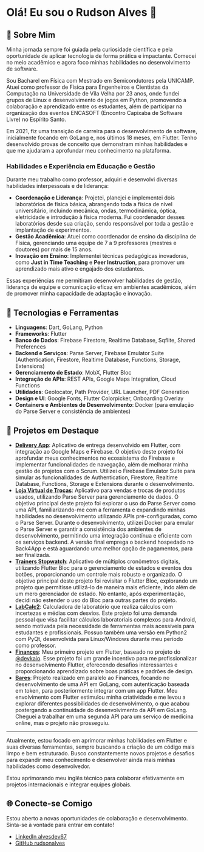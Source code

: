# Olá! Eu sou o Rudson Alves 👋

## 🌟 Sobre Mim

Minha jornada sempre foi guiada pela curiosidade científica e pela oportunidade de aplicar tecnologia de forma prática e impactante. Comecei no meio acadêmico e agora foco minhas habilidades no desenvolvimento de software.

Sou Bacharel em Física com Mestrado em Semicondutores pela UNICAMP. Atuei como professor de Física para Engenheiros e Cientistas da Computação na Universidade de Vila Velha por 23 anos, onde fundei grupos de Linux e desenvolvimento de jogos em Python, promovendo a colaboração e aprendizado entre os estudantes, além de participar na organização dos eventos ENCASOFT (Encontro Capixaba de Software Livre) no Espírito Santo.

Em 2021, fiz uma transição de carreira para o desenvolvimento de software, inicialmente focando em GoLang e, nos últimos 18 meses, em Flutter. Tenho desenvolvido provas de conceito que demonstram minhas habilidades e que me ajudaram a aprofundar meu conhecimento na plataforma.

### Habilidades e Experiência em Educação e Gestão

Durante meu trabalho como professor, adquiri e desenvolvi diversas habilidades interpessoais e de liderança:

- **Coordenação e Liderança**: Projetei, planejei e implementei dois laboratórios de física básica, abrangendo toda a física de nível universitário, incluindo mecânica, ondas, termodinâmica, óptica, eletricidade e introdução à física moderna. Fui coordenador desses laboratórios desde sua criação, sendo responsável por toda a gestão e implantação de experimentos.
- **Gestão Acadêmica**: Atuei como coordenador de ensino da disciplina de Física, gerenciando uma equipe de 7 a 9 professores (mestres e doutores) por mais de 15 anos.
- **Inovação em Ensino**: Implementei técnicas pedagógicas inovadoras, como **Just in Time Teaching** e **Peer Instruction**, para promover um aprendizado mais ativo e engajado dos estudantes.

Essas experiências me permitiram desenvolver habilidades de gestão, liderança de equipe e comunicação eficaz em ambientes acadêmicos, além de promover minha capacidade de adaptação e inovação.

## 🚀 Tecnologias e Ferramentas

- **Linguagens**: Dart, GoLang, Python
- **Frameworks**: Flutter
- **Banco de Dados**: Firebase Firestore, Realtime Database, Sqflite, Shared Preferences
- **Backend e Serviços**: Parse Server, Firebase Emulator Suite (Authentication, Firestore, Realtime Database, Functions, Storage, Extensions)
- **Gerenciamento de Estado**: MobX, Flutter Bloc
- **Integração de APIs**: REST APIs, Google Maps Integration, Cloud Functions
- **Utilidades**: Geolocator, Path Provider, URL Launcher, PDF Generation
- **Design e UI**: Google Fonts, Flutter Colorpicker, Onboarding Overlay
- **Containers e Ambientes de Desenvolvimento**: Docker (para emulação do Parse Server e consistência de ambientes)

## 📌 Projetos em Destaque

- **[Delivery App](https://github.com/rudsonalves/delivery)**: Aplicativo de entrega desenvolvido em Flutter, com integração ao Google Maps e Firebase. O objetivo deste projeto foi aprofundar meus conhecimentos no ecossistema do Firebase e implementar funcionalidades de navegação, além de melhorar minha gestão de projetos com o Scrum. Utilizei o Firebase Emulator Suite para simular as funcionalidades de Authentication, Firestore, Realtime Database, Functions, Storage e Extensions durante o desenvolvimento.
- **[Loja Virtual de Trocas](https://github.com/rudsonalves/bgbazzar)**: Aplicativo para vendas e trocas de produtos usados, utilizando Parse Server para gerenciamento de dados. O objetivo principal deste projeto foi explorar o uso do Parse Server como uma API, familiarizando-me com a ferramenta e expandindo minhas habilidades no desenvolvimento utilizando APIs pré-configuradas, como o Parse Server. Durante o desenvolvimento, utilizei Docker para emular o Parse Server e garantir a consistência dos ambientes de desenvolvimento, permitindo uma integração contínua e eficiente com os serviços backend. A versão final emprega o backend hospedado no Back4App e está aguardando uma melhor opção de pagamentos, para ser finalizada.
- **[Trainers Stopwatch](https://github.com/rudsonalves/trainers_stopwatch)**: Aplicativo de múltiplos cronômetros digitais, utilizando Flutter Bloc para o gerenciamento de estados e eventos dos botões, proporcionando um controle mais robusto e organizado. O objetivo principal deste projeto foi revisitar o Flutter Bloc, explorando um projeto que permitisse utilizá-lo de maneira mais eficiente, indo além de um mero gerenciador de estado. No entanto, após experimentação, decidi não estender o uso do Bloc para outras partes do projeto.
- **[LabCalc2](https://github.com/rudsonalves/labcalc2)**: Calculadora de laboratório que realiza cálculos com incertezas e médias com desvios. Este projeto foi uma demanda pessoal que visa facilitar cálculos laboratoriais complexos para Android, sendo motivada pela necessidade de ferramentas mais acessíveis para estudantes e profissionais. Possuo também uma versão em Python2 com PyQt, desenvolvida para Linux/Windows durante meu período como professor.
- **[Finances](https://github.com/rudsonalves/finances)**: Meu primeiro projeto em Flutter, baseado no projeto do [@devkaio](https://www.youtube.com/@devkaio). Esse projeto foi um grande incentivo para me profissionalizar no desenvolvimento Flutter, oferecendo desafios interessantes e proporcionando aprendizado sobre boas práticas e padrões de design.
- **[Bares](https://github.com/rudsonalves/bares)**: Projeto realizado em paralelo ao Finances, focando no desenvolvimento de uma API em GoLang, com autenticação baseada em token, para posteriormente integrar com um app Flutter. Meu envolvimento com Flutter estimulou minha criatividade e me levou a explorar diferentes possibilidades de desenvolvimento, o que acabou postergando a continuidade do desenvolvimento da API em GoLang. Cheguei a trabalhar em uma segunda API para um serviço de medicina online, mas o projeto não prosseguiu.

---

Atualmente, estou focado em aprimorar minhas habilidades em Flutter e suas diversas ferramentas, sempre buscando a criação de um código mais limpo e bem estruturado. Busco constantemente novos projetos e desafios para expandir meu conhecimento e desenvolver ainda mais minhas habilidades como desenvolvedor.

Estou aprimorando meu inglês técnico para colaborar efetivamente em projetos internacionais e integrar equipes globais.

## 🌐 Conecte-se Comigo

Estou aberto a novas oportunidades de colaboração e desenvolvimento. Sinta-se à vontade para entrar em contato!

- [LinkedIn alvesdev67](https://www.linkedin.com/in/alvesdev67/)
- [GitHub rudsonalves](https://github.com/rudsonalves)
